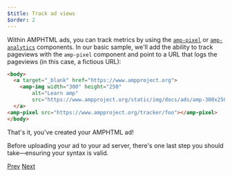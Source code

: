 ```yaml
---
$title: Track ad views
$order: 2
---
```


Within AMPHTML ads, you can track metrics by using the [`amp-pixel`](/docs/reference/components/amp-pixel.html) or [`amp-analytics`](/docs/reference/components/amp-analytics.html) components.  In our basic sample, we'll add the ability to track pageviews with the `amp-pixel` component and point to a URL that logs the pageviews (in this case, a fictious URL):

```html hl_lines="7"
<body>
  <a target="_blank" href="https://www.ampproject.org">
    <amp-img width="300" height="250"
        alt="Learn amp"
        src="https://www.ampproject.org/static/img/docs/ads/amp-300x250.png"></amp-img>
  </a>
<amp-pixel src="https://www.ampproject.org/tracker/foo"></amp-pixel>
</body>
```

That's it, you've created your AMPHTML ad!

Before uploading your ad to your ad server, there's one last step you should take&mdash;ensuring your syntax is valid.

<div class="prev-next-buttons">
  <a class="button prev-button" href="/docs/ads/amphtml_ads/image_ad.html"><span class="arrow-prev">Prev</span></a>
  <a class="button next-button" href="/docs/ads/amphtml_ads/validate.html"><span class="arrow-next">Next</span></a>
</div>
